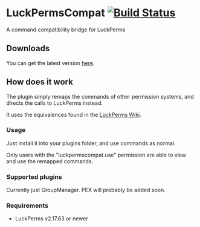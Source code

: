 # LuckPermsCompat [![Build Status](https://ci.lucko.me/job/LuckPermsCompat/badge/icon)](https://ci.lucko.me/job/LuckPermsCompat/)
A command compatibility bridge for LuckPerms

## Downloads
You can get the latest version [here](https://ci.lucko.me/job/LuckPermsCompat/lastSuccessfulBuild/artifact/target/LuckPermsCompat.jar).

## How does it work
The plugin simply remaps the commands of other permission systems, and directs the calls to LuckPerms instead.

It uses the equivalences found in the [LuckPerms Wiki](https://github.com/lucko/LuckPerms/wiki/GM-&-PEX-Command-Equivalents).

### Usage
Just install it into your plugins folder, and use commands as normal.

Only users with the "luckpermscompat.use" permission are able to view and use the remapped commands.

### Supported plugins
Currently just GroupManager. PEX will probably be added soon.

### Requirements
* LuckPerms v2.17.63 or newer
